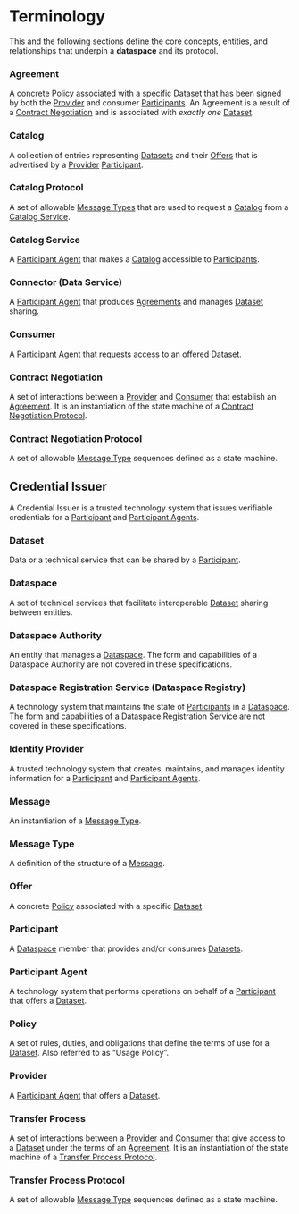 # Terminology

This and the following sections define the core concepts, entities, and relationships that underpin a __dataspace__ and its protocol.

### Agreement

A concrete [Policy](#policy) associated with a specific [Dataset](#dataset) that has been signed by both the [Provider](#provider) and consumer [Participants](#participant). An Agreement is a result of a [Contract Negotiation](../negotiation/contract.negotiation.protocol.md) and is associated with _exactly one_ [Dataset](#dataset).

### Catalog

A collection of entries representing [Datasets](#dataset) and their [Offers](#offer) that is advertised by a [Provider](#provider) [Participant](#participant).

### Catalog Protocol

A set of allowable [Message Types](#message-type) that are used to request a [Catalog](#catalog) from a [Catalog Service](#catalog-service).

### Catalog Service

A [Participant Agent](#participant-agent) that makes a [Catalog](#catalog) accessible to [Participants](#participant).

### Connector (Data Service)

A [Participant Agent](#participant-agent) that produces [Agreements](#agreement) and manages [Dataset](#dataset) sharing.

### Consumer

A [Participant Agent](#participant-agent) that requests access to an offered [Dataset](#dataset).

### Contract Negotiation

A set of interactions between a [Provider](#provider) and [Consumer](#consumer) that establish an [Agreement](#agreement). It is an instantiation of the state machine of a [Contract Negotiation Protocol](#contract-negotiation-protocol).

### Contract Negotiation Protocol

A set of allowable [Message Type](#message-type) sequences defined as a state machine.

## Credential Issuer

A Credential Issuer is a trusted technology system that issues verifiable credentials for a [Participant](#participant) and [Participant Agents](#participant-agent).

### Dataset

Data or a technical service that can be shared by a [Participant](#participant).

### Dataspace

A set of technical services that facilitate interoperable [Dataset](#dataset) sharing between entities.

### Dataspace Authority

An entity that manages a [Dataspace](#dataspace). The form and capabilities of a Dataspace Authority are not covered in these specifications.

### Dataspace Registration Service (Dataspace Registry)

A technology system that maintains the state of [Participants](#participant) in a [Dataspace](#dataspace).  The form and capabilities of a Dataspace Registration Service are not covered in these specifications.

### Identity Provider

A trusted technology system that creates, maintains, and manages identity information for a [Participant](#participant) and [Participant Agents](#participant-agent).

### Message

An instantiation of a [Message Type](#message-type).

### Message Type

A definition of the structure of a [Message](#message).

### Offer

A concrete [Policy](#policy) associated with a specific [Dataset](#dataset).

### Participant

A [Dataspace](#dataspace) member that provides and/or consumes [Datasets](#dataset).

### Participant Agent

A technology system that performs operations on behalf of a [Participant](#participant) that offers a [Dataset](#dataset).

### Policy

A set of rules, duties, and obligations that define the terms of use for a [Dataset](#dataset). Also referred to as “Usage Policy”.

### Provider

A [Participant Agent](#participant-agent) that offers a [Dataset](#dataset).

### Transfer Process

A set of interactions between a [Provider](#provider) and [Consumer](#consumer) that give access to a [Dataset](#dataset) under the terms of an [Agreement](#agreement). It is an instantiation of the state machine of a [Transfer Process Protocol](#transfer-process-protocol).

### Transfer Process Protocol

A set of allowable [Message Type](#message-type) sequences defined as a state machine.
